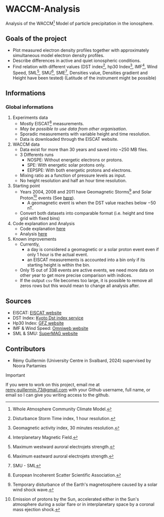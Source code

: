 # WACCM-Analysis
Analysis of the WACCM[^1] Model of particle precipitation in the ionosphere.

## Goals of the project
- Plot measured electron density profiles together with approximately simultaneous model electron density profiles.
- Describe differences in active and quiet ionospheric conditions.
- Find relation with different values (DST index[^2], hp30 Index[^3], IMF[^4], Wind Speed, SML[^5], SMU[^6], SME[^7], Densities value, Densities gradient and Height have been tested) (Latitude of the instrument might be possible)

## Informations
### Global informations
1) Experiments data
   - Mostly EISCAT[^8] measurements.
   - _May be possible to use data from other organisation_.
   - Sporadic measurements with variable height and time resolution.
   - Data is downloaded through the EISCAT website.
2) WACCM data
   - Data exist for more than 30 years and saved into ~250 MB files.
   - 3 Differents runs
     - NOSPE: Without energetic electrons or protons.
     - SPE: With energetic solar protons only.
     - EEPSPE: With both energetic protons and electrons.
   - Mixing ratio as a function of pressure levels as input.
   - No height resolution and half an hour time resolution.
3) Starting point
   - Years 2004, 2008 and 2011 have Geomagnetic Storms[^9] and Solar Proton[^10] events (See [here](Event-Informations.md)).
     - A geomagnetic event is when the DST value reaches below $-50$ nT.
   - Convert both datasets into comparable format (i.e. height and time grid with fixed bins)
4) Code explanation and Analysis
   - Code explanation [here](Scripts/Description.md)
   - Analysis [here](Output/Analysis.md)
5) Known improvements
   - Currently,
      - a day is considered a geomagnetic or a solar proton event even if only 1 hour is the actual event.
      - an EISCAT measurements is accounted into a bin only if its starting height is within the bin.
   - Only 15 out of 338 events are active events, we need more data on other year to get more precise comparison with indices.
   - If the output `csv` file becomes too large, it is possible to remove all zeros rows but this would mean to change all analysis after.
  
## Sources
- EISCAT: [EISCAT website](https://portal.eiscat.se/schedule/?year=2004&month=1&A=on&TRO=on&ESR=on)
- DST Index: [Kyoto Dst index service](https://wdc.kugi.kyoto-u.ac.jp/dst_final/index.html)
- Hp30 Index: [GFZ website](https://kp.gfz-potsdam.de/en/data#c222)
- IMF & Wind Speed: [Omniweb website](https://omniweb.gsfc.nasa.gov/form/omni_min_def.html)
- SML & SMU: [SuperMAG website](https://supermag.jhuapl.edu/indices/?fidelity=low&layers=SME.UL&start=2001-01-29T23%3A00%3A00.000Z&step=14400&tab=plot)
  
## Contributors
- Rémy Guillermin (University Centre in Svalbard, 2024) supervised by Noora Partamies


> [!IMPORTANT]  
> If you were to work on this project, email me at [remy.guillermin.73\@gmail.com](mailto:remy.guillermin.73@gmail.com?subject=WACCM%20Github%20Access%20Request) with your Github username, full name, or email so I can give you writing access to the github.

[^1]: Whole Atmosphere Community Climate Model.
[^2]: Disturbance Storm Time index, 1 hour resolution.
[^3]: Geomagnetic activity index, 30 minutes resolution.
[^4]: Interplanetary Magnetic Field.
[^5]: Maximum westward auroral electrojets strength.
[^6]: Maximum eastward auroral electrojets strength.
[^7]: SMU - SML
[^8]: European Incoherent Scatter Scientific Association.
[^9]: Temporary disturbance of the Earth's magnetosphere caused by a solar wind shock wave.
[^10]: Emission of protons by the Sun, accelerated either in the Sun's atmosphere during a solar flare or in interplanetary space by a coronal mass ejection shock.
